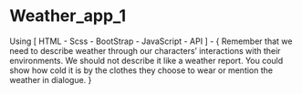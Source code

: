 # Weather_app_1
Using [ HTML - Scss - BootStrap - JavaScript - API ] - { Remember that we need to describe weather through our characters’ interactions with their environments. We should not describe it like a weather report. You could show how cold it is by the clothes they choose to wear or mention the weather in dialogue. }
